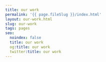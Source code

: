 ```yaml
---
title: our work
permalink: '{{ page.fileSlug }}/index.html'
layout: our-work.html
slug: our-work
tags: pages
seo:
  noindex: false
  title: our work
  og:title: our work
  twitter:title: our work
---
```



